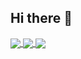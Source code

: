 ## Hi there 👋

<a href="https://github.com/TuanKietTran">
  <img align="center" src="https://github-readme-stats.vercel.app/api?username=TuanKietTran&show_icons=true&theme=transparent&hide_title&hide=stars" />
</a>
<a href="https://github.com/TuanKietTran">
  <img align="center" src="https://github-readme-stats.vercel.app/api/top-langs/?username=TuanKietTran&layout=compact&theme=transparent" />
</a>
<img align="center" src="https://i.pinimg.com/736x/8a/7a/6f/8a7a6f5a478454ade0e59dd01611fe14.jpg"  />
